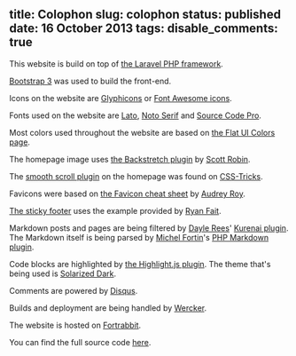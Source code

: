 title: Colophon
slug: colophon
status: published
date: 16 October 2013
tags:
disable_comments: true
-------
This website is build on top of [the Laravel PHP framework](http://laravel.com/).

[Bootstrap 3](http://getbootstrap.com/) was used to build the front-end.

Icons on the website are [Glyphicons](http://getbootstrap.com/components/#glyphicons) or [Font Awesome icons](http://fortawesome.github.io/Font-Awesome/).

Fonts used on the website are [Lato](http://www.google.com/fonts/specimen/Lato), [Noto Serif](http://www.google.com/fonts/specimen/Noto+Serif) and [Source Code Pro](http://www.google.com/fonts/specimen/Source+Code+Pro).

Most colors used throughout the website are based on [the Flat UI Colors page](http://flatuicolors.com/).

The homepage image uses [the Backstretch plugin](http://srobbin.com/jquery-plugins/backstretch/) by [Scott Robin](http://srobbin.com/).

The [smooth scroll plugin](http://css-tricks.com/snippets/jquery/smooth-scrolling/) on the homepage was found on [CSS-Tricks](http://css-tricks.com/).

Favicons were based on [the Favicon cheat sheet](https://github.com/audreyr/favicon-cheat-sheet) by [Audrey Roy](http://www.audreymroy.com/).

[The sticky footer](http://ryanfait.com/sticky-footer/) uses the example provided by [Ryan Fait](http://ryanfait.com/).

Markdown posts and pages are being filtered by [Dayle Rees](http://daylerees.com/)' [Kurenai plugin](https://github.com/daylerees/kurenai). The Markdown itself is being parsed by [Michel Fortin](http://michelf.ca/home/)'s [PHP Markdown plugin](https://github.com/michelf/php-markdown).

Code blocks are highlighted by [the Highlight.js plugin](http://softwaremaniacs.org/soft/highlight/en/). The theme that's being used is [Solarized Dark](http://ethanschoonover.com/solarized).

Comments are powered by [Disqus](http://disqus.com/).

Builds and deployment are being handled by [Wercker](http://wercker.com/).

The website is hosted on [Fortrabbit](http://fortrabbit.com/).

You can find the full source code [here](https://github.com/driesvints/driesvints.com).